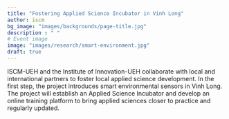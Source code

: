```yaml
---
title: "Fostering Applied Science Incubator in Vinh Long"
author: iscm
bg_image: "images/backgrounds/page-title.jpg"
description : " "
# Event image
image: "images/research/smart-environment.jpg"
draft: true
---
```


ISCM-UEH and the Institute of Innovation-UEH collaborate with local and international partners to foster local applied science development. In the first step, the project introduces smart environmental sensors in Vinh Long. The project will establish an Applied Science Incubator and develop an online training platform to bring applied sciences closer to practice and regularly updated.